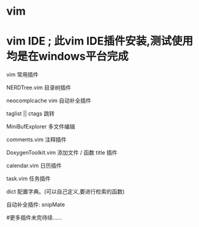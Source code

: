 vim
===
vim IDE ; 此vim IDE插件安装,测试使用均是在windows平台完成
===
vim 常用插件

NERDTree.vim
目录树插件

neocomplcache
vim 自动补全插件

taglist  || ctags
跳转

MiniBufExplorer
多文件编辑

comments.vim
注释插件

DoxygenToolkit.vim
添加文件 / 函数 title 插件

calendar.vim
日历插件

task.vim
任务插件

dict 配置字典。(可以自己定义,要进行检索的函数)

自动补全插件:
snipMate

#更多插件未完待续......


